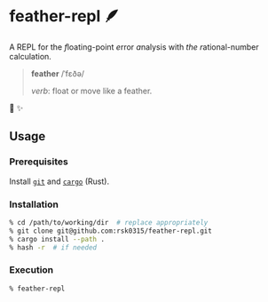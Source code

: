# feather-repl :feather:
A REPL for the *f*loating-point *e*rror *a*nalysis with *the* *r*ational-number calculation.

> **feather** /ˈfɛðə/
>
> *verb*: float or move like a feather.

:eyes: :sparkles:

## Usage

### Prerequisites

Install [`git`](https://www.git-scm.com/downloads) and [`cargo`](https://rustup.rs/) (Rust).

### Installation

```sh
% cd /path/to/working/dir  # replace appropriately
% git clone git@github.com:rsk0315/feather-repl.git
% cargo install --path .
% hash -r  # if needed
```

### Execution

```sh
% feather-repl
```

